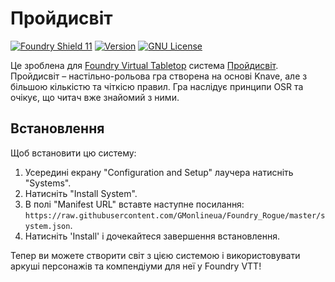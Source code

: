 # Пройдисвіт

[![Foundry Shield 11]][Foundry URL]
[![Version]][Version URL]
[![GNU License]][GNU URL]

Це зроблена для [Foundry Virtual Tabletop](http://foundryvtt.com) система [Пройдисвіт](https://darkmentat.itch.io/projdysvit). Пройдисвіт – настільно-рольова гра створена на основі Knave, але з більшою кількістю та чіткісю правил. Гра наслідує принципи OSR та очікує, що читач вже знайомий з ними.

## Встановлення
Щоб встановити цю систему:
1.  Усередині екрану "Configuration and Setup" лаучера натисніть "Systems".
2.  Натисніть "Install System".
3.  В полі "Manifest URL" вставте наступне посилання: `https://raw.githubusercontent.com/GMonlineua/Foundry_Rogue/master/system.json`.
4.  Натисніть 'Install' і дочекайтеся завершення встановлення.

Тепер ви можете створити світ з цією системою і використовувати аркуші персонажів та компендіуми для неї у Foundry VTT!

[Foundry Shield 11]: https://img.shields.io/badge/Foundry-11-informational?style=flat-square
[Foundry URL]: https://foundryvtt.com

[Version]: https://img.shields.io/badge/Version-0.4-orange?style=flat-square
[Version URL]: https://github.com/GMonlineua/Foundry_Rogue

[GNU License]: https://img.shields.io/badge/License-GNU-green?style=flat-square
[GNU URL]: https://github.com/GMonlineua/Foundry_Rogue/blob/master/LICENSE.md

